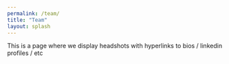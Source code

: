 ```yaml
---
permalink: /team/
title: "Team"
layout: splash
---
```


This is a page where we display headshots with hyperlinks to bios / linkedin profiles / etc